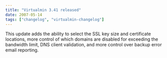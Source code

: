 ```yaml
---
title: "Virtualmin 3.41 released"
date: 2007-05-14
tags: ["changelog", "virtualmin-changelog"]
---
```


This update adds the ability to select the SSL key size and certificate locations, more control of which domains are disabled for exceeding the bandwidth limit, DNS client validation, and more control over backup error email reporting.
